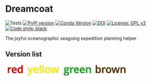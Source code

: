 # Dreamcoat

![Tests](https://github.com/mvdh7/dreamcoat/workflows/tests/badge.svg)
[![PyPI version](https://img.shields.io/pypi/v/dreamcoat.svg?style=popout)](https://pypi.org/project/dreamcoat/)
[![Conda Version](https://img.shields.io/conda/vn/conda-forge/dreamcoat.svg?style=popout)](https://anaconda.org/conda-forge/dreamcoat)
[![DOI](https://img.shields.io/badge/DOI-10.5281%2Fzenodo.3999292-informational)](https://doi.org/10.5281/zenodo.3999292)
[![License: GPL v3](https://img.shields.io/badge/License-GPLv3-blue.svg)](https://www.gnu.org/licenses/gpl-3.0)
[![Code style: black](https://img.shields.io/badge/code%20style-black-000000.svg)](https://github.com/psf/black)

The joyful oceanographic seagoing expedition planning helper

## Version list

![versions](https://raw.githubusercontent.com/mvdh7/dreamcoat/038cba417db0ed9cd51358b123268fb9ace88aa0/docs/versions.svg)
